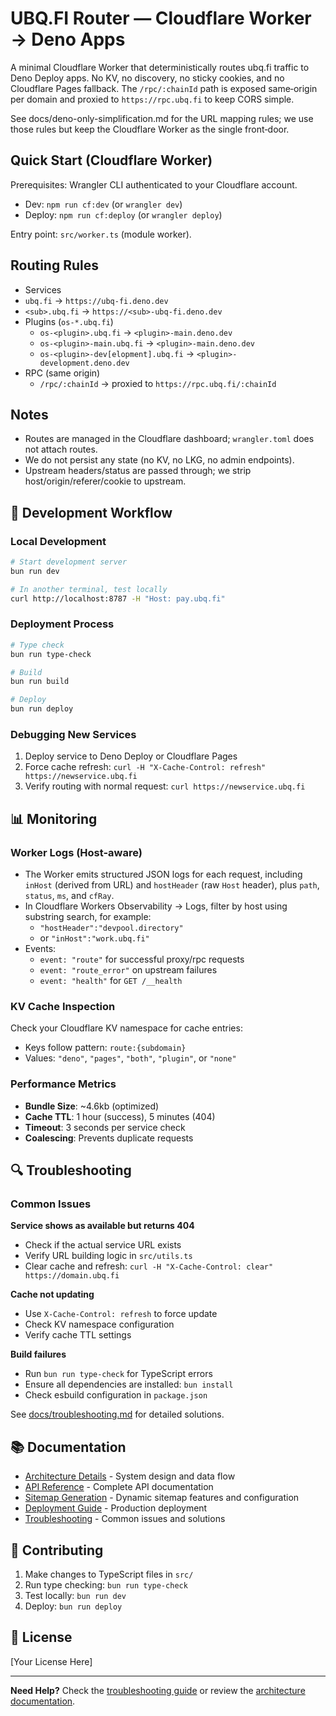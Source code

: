 # UBQ.FI Router — Cloudflare Worker → Deno Apps

A minimal Cloudflare Worker that deterministically routes ubq.fi traffic to Deno Deploy apps. No KV, no discovery, no sticky cookies, and no Cloudflare Pages fallback. The `/rpc/:chainId` path is exposed same‑origin per domain and proxied to `https://rpc.ubq.fi` to keep CORS simple.

See docs/deno-only-simplification.md for the URL mapping rules; we use those rules but keep the Cloudflare Worker as the single front‑door.

## Quick Start (Cloudflare Worker)

Prerequisites: Wrangler CLI authenticated to your Cloudflare account.

- Dev: `npm run cf:dev` (or `wrangler dev`)
- Deploy: `npm run cf:deploy` (or `wrangler deploy`)

Entry point: `src/worker.ts` (module worker).

## Routing Rules

- Services
- `ubq.fi` → `https://ubq-fi.deno.dev`
- `<sub>.ubq.fi` → `https://<sub>-ubq-fi.deno.dev`
- Plugins (`os-*.ubq.fi`)
  - `os-<plugin>.ubq.fi` → `<plugin>-main.deno.dev`
  - `os-<plugin>-main.ubq.fi` → `<plugin>-main.deno.dev`
  - `os-<plugin>-dev[elopment].ubq.fi` → `<plugin>-development.deno.dev`
- RPC (same origin)
  - `/rpc/:chainId` → proxied to `https://rpc.ubq.fi/:chainId`

## Notes

- Routes are managed in the Cloudflare dashboard; `wrangler.toml` does not attach routes.
- We do not persist any state (no KV, no LKG, no admin endpoints).
- Upstream headers/status are passed through; we strip host/origin/referer/cookie to upstream.


## 🔧 Development Workflow

### Local Development
```bash
# Start development server
bun run dev

# In another terminal, test locally
curl http://localhost:8787 -H "Host: pay.ubq.fi"
```

### Deployment Process
```bash
# Type check
bun run type-check

# Build
bun run build

# Deploy
bun run deploy
```

### Debugging New Services
1. Deploy service to Deno Deploy or Cloudflare Pages
2. Force cache refresh: `curl -H "X-Cache-Control: refresh" https://newservice.ubq.fi`
3. Verify routing with normal request: `curl https://newservice.ubq.fi`

## 📊 Monitoring

### Worker Logs (Host-aware)
- The Worker emits structured JSON logs for each request, including `inHost` (derived from URL) and `hostHeader` (raw `Host` header), plus `path`, `status`, `ms`, and `cfRay`.
- In Cloudflare Workers Observability → Logs, filter by host using substring search, for example:
  - `"hostHeader":"devpool.directory"`
  - or `"inHost":"work.ubq.fi"`
- Events:
  - `event: "route"` for successful proxy/rpc requests
  - `event: "route_error"` on upstream failures
  - `event: "health"` for `GET /__health`

### KV Cache Inspection
Check your Cloudflare KV namespace for cache entries:
- Keys follow pattern: `route:{subdomain}`
- Values: `"deno"`, `"pages"`, `"both"`, `"plugin"`, or `"none"`

### Performance Metrics
- **Bundle Size**: ~4.6kb (optimized)
- **Cache TTL**: 1 hour (success), 5 minutes (404)
- **Timeout**: 3 seconds per service check
- **Coalescing**: Prevents duplicate requests

## 🔍 Troubleshooting

### Common Issues

**Service shows as available but returns 404**
- Check if the actual service URL exists
- Verify URL building logic in `src/utils.ts`
- Clear cache and refresh: `curl -H "X-Cache-Control: clear" https://domain.ubq.fi`

**Cache not updating**
- Use `X-Cache-Control: refresh` to force update
- Check KV namespace configuration
- Verify cache TTL settings

**Build failures**
- Run `bun run type-check` for TypeScript errors
- Ensure all dependencies are installed: `bun install`
- Check esbuild configuration in `package.json`

See [docs/troubleshooting.md](docs/troubleshooting.md) for detailed solutions.

## 📚 Documentation

- [Architecture Details](docs/architecture.md) - System design and data flow
- [API Reference](docs/api-reference.md) - Complete API documentation
- [Sitemap Generation](docs/sitemap.md) - Dynamic sitemap features and configuration
- [Deployment Guide](docs/deployment.md) - Production deployment
- [Troubleshooting](docs/troubleshooting.md) - Common issues and solutions

## 🤝 Contributing

1. Make changes to TypeScript files in `src/`
2. Run type checking: `bun run type-check`
3. Test locally: `bun run dev`
4. Deploy: `bun run deploy`

## 📄 License

[Your License Here]

---

**Need Help?** Check the [troubleshooting guide](docs/troubleshooting.md) or review the [architecture documentation](docs/architecture.md).
